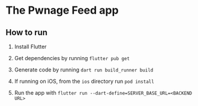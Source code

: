 # The Pwnage Feed app

## How to run

1. Install Flutter

2. Get dependencies by running `flutter pub get`

3. Generate code by running `dart run build_runner build`

4. If running on iOS, from the `ios` directory run `pod install`

5. Run the app with `flutter run --dart-define=SERVER_BASE_URL=<BACKEND URL>`
